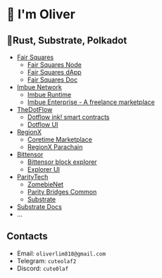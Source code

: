 # 👋 I'm Oliver
    
## **💙Rust, Substrate, Polkadot**
- [Fair Squares](https://www.fair-squares.nl/)
    - [Fair Squares Node](https://github.com/fair-squares/fair-squares)
    - [Fair Squares dApp](https://github.com/fair-squares/fs-dapp)
    - [Fair Squares Doc](https://docs.fair-squares.nl)
- [Imbue Network](https://www.imbue.network)
    - [Imbue Runtime](https://github.com/imbuenetwork/imbue)
    - [Imbue Enterprise - A freelance marketplace](https://github.com/imbuenetwork/imbue-frontend)
- [TheDotFlow](https://github.com/w3f/Grants-Program/blob/master/applications/Dotflow.md)
    - [Dotflow ink! smart contracts](https://github.com/TheDotflow/dotflow-ink)
    - [Dotflow UI](https://github.com/TheDotflow/dotflow-ui)
- [RegionX](https://github.com/regionx-labs/)
    - [Coretime Marketplace](https://app.regionx.tech/)
    - [RegionX Parachain](https://github.com/RegionX-Labs/RegionX-Node)
- [Bittensor](https://github.com/opentensor/subtensor)
    - [Bittensor block explorer](https://taostats.io/)
    - [Explorer UI](https://github.com/taostats/bittensor-explorer-ui)
- [ParityTech](https://github.com/paritytech)
    - [ZomebieNet](https://github.com/paritytech/zombienet/commits?author=cuteolaf)
    - [Parity Bridges Common](https://github.com/paritytech/parity-bridges-common/commits?author=cuteolaf)
    - [Substrate](https://github.com/paritytech/substrate/commits?author=cuteolaf)
- [Substrate Docs](https://github.com/substrate-developer-hub/substrate-docs/commits?author=cuteolaf)
- ...

## Contacts
- Email: `oliverlim818@gmail.com`
- Telegram: `cuteolaf2`
- Discord: `cute0laf`
